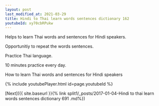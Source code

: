 ```yaml
---
layout: post
last_modified_at: 2021-03-29
title: Hindi to Thai learn words sentences dictionary 162 
youtubeId: xy70cbRPukw
---
```

 
 
Helps to learn Thai words and sentences for Hindi speakers.

Opportunitiy to repeat the words sentences. 

Practice Thai language. 
 
10 minutes practice every day. 
 
How to learn Thai words and sentences for Hindi speakers 
 
{% include youtubePlayer.html id=page.youtubeId %}
 
 
[Next]({{ site.baseurl }}{% link  split1/_posts/2017-01-04-Hindi to thai learn words sentences dictionary 691 .md%})
 
